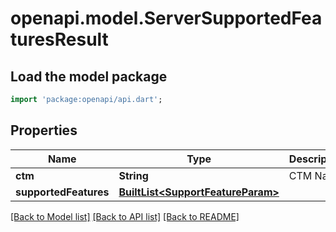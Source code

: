 # openapi.model.ServerSupportedFeaturesResult

## Load the model package
```dart
import 'package:openapi/api.dart';
```

## Properties
Name | Type | Description | Notes
------------ | ------------- | ------------- | -------------
**ctm** | **String** | CTM Name | [optional] 
**supportedFeatures** | [**BuiltList&lt;SupportFeatureParam&gt;**](SupportFeatureParam.md) |  | [optional] 

[[Back to Model list]](../README.md#documentation-for-models) [[Back to API list]](../README.md#documentation-for-api-endpoints) [[Back to README]](../README.md)


